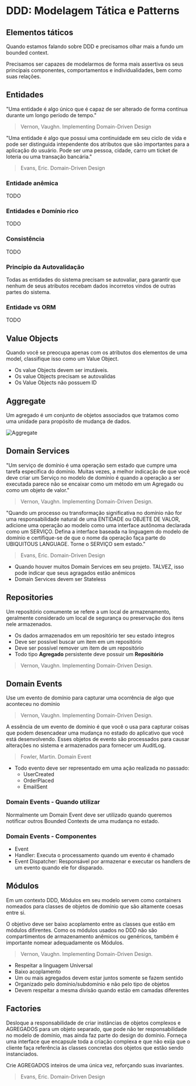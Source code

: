 # DDD: Modelagem Tática e Patterns

## Elementos táticos
Quando estamos falando sobre DDD e precisamos olhar mais a fundo um bounded context.

Precisamos ser capazes de modelarmos de forma mais assertiva os seus principais componentes, comportamentos e individualidades, bem como suas relações.

## Entidades
"Uma entidade é algo único que é capaz de ser alterado de forma contínua durante um longo período de tempo."
> Vernon, Vaughn. Implementing Domain-Driven Design

"Uma entidade é algo que possui uma continuidade em seu ciclo de vida e pode ser distinguida intependente dos atributos que são importantes para a aplicação do usuário. Pode ser uma pessoa, cidade, carro um ticket de loteria ou uma transação bancária."
> Evans, Eric. Domain-Driven Design

### Entidade anêmica
TODO

### Entidades e Domínio rico
TODO

### Consistência
TODO

### Princípio da Autovalidação
Todas as entidades do sistema precisam se autovaliar, para garantir que nenhum de seus atributos recebam dados incorretos vindos de outras partes do sistema.

### Entidade vs ORM
TODO

## Value Objects
Quando você se preocupa apenas com os atributos dos elementos de uma model, classifique isso como um Value Object.
- Os value Objects devem ser imutáveis.
- Os value Objects precisam se autovalidas
- Os Value Objects não possuem ID

## Aggregate
Um agregado é um conjunto de objetos associados que tratamos como uma unidade para propósito de mudança de dados.

![](../_assets/aggregate.png "Aggregate")

## Domain Services
"Um serviço de domínio é uma operação sem estado que cumpre uma tarefa específica do domínio.
Muitas vezes, a melhor indicação de que você deve criar um Serviço no modelo de domínio é quando a operação a ser executada parece não se encaixar
como um método em um Agregado ou como um objeto de valor."

> Vernon, Vaughn. Implementing Domain-Driven Design.

"Quando um processo ou transformação significativa no domínio não for uma responsabilidade natural de uma ENTIDADE ou OBJETE DE VALOR, adicione uma operação
ao modelo como uma interface autônoma declarada como um SERVIÇO. Defina a interface baseada na linguagem do modelo de domínio e certifique-se de que o nome da
operação faça parte do UBIQUITOUS LANGUAGE. Torne o SERVIÇO sem estado."

> Evans, Eric. Domain-Driven Design

- Quando houver muitos Domain Services em seu projeto. TALVEZ, isso pode indicar que seus agragados estão anêmicos
- Domain Services devem ser Stateless

## Repositories
Um repositório comumente se refere a um local de armazenamento, geralmente considerado um local de segurança ou preservação dos itens nele armazenados.
- Os dados armazenados em um repositório ter seu estado íntegros
- Deve ser possível buscar um item em um repositório
- Deve ser possível remover um item de um repositório
- Todo tipo **Agregado** persistente deve possuir um **Repositório**

> Vernon, Vaughn. Implementing Domain-Driven Design.

## Domain Events
Use um evento de domínio para capturar uma ocorrência de algo que aconteceu no domínio

> Vernon, Vaughn. Implementing Domain-Driven Design.

A essência de um evento de domínio é que você o usa para capturar coisas que podem desencadear uma mudança no estado do aplicativo que você está desenvolvendo. Esses objetos de evento são processados para causar alterações no sistema e armazenados para fornecer um AuditLog.

> Fowler, Martin. Domain Event

- Todo evento deve ser representado em uma ação realizada no passado:
    - UserCreated
    - OrderPlaced
    - EmailSent

### Domain Events - Quando utilizar
Normalmente um Domain Event deve ser utilizado quando queremos notificar outros Bounded Contexts de uma mudança no estado.

### Domain Events - Componentes
- Event
- Handler: Executa o processamento quando um evento é chamado
- Event Dispatcher: Responsável por armazenar e executar os handlers de um evento quando ele for disparado.

## Módulos
Em um contexto DDD, Módulos em seu modelo servem como containers nomeados para classes de objetos de domínio que são altamente coesas entre si.

O objetivo deve ser baixo acoplamento entre as classes que estão em módulos difirentes. Como os módulos usados no DDD não são compartimentos de armazenamento anêmicos ou genéricos, também é importante nomear adequadamente os Módulos.

> Vernon, Vaughn. Implementing Domain-Driven Design.

- Respeitar a linguagem Universal
- Baixo acoplamento
- Um ou mais agregados devem estar juntos somente se fazem sentido
- Organizado pelo domínio/subdomínio e não pelo tipo de objetos
- Devem respeitar a mesma divisão quando estão em camadas diferentes

## Factories
Desloque a responsabilidade de criar instâncias de objetos complexos e AGREGADOS para um objeto separado, que pode não ter
responsabilidade no modelo de domínio, mas ainda faz parte do design do domínio. Forneça uma interface que encapsule toda a
criação complexa e que não exija que o cliente faça referência às classes concretas dos objetos que estão sendo instanciados.

Crie AGREGADOS inteiros de uma única vez, reforçando suas invariantes.

> Evans, Eric. Domain-Driven Design